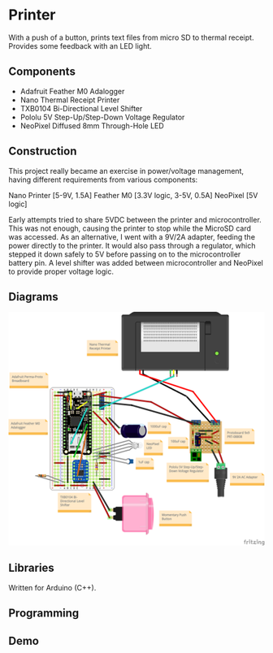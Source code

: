 # Printer
With a push of a button, prints text files from micro SD to thermal receipt.
Provides some feedback with an LED light.

## Components
- Adafruit Feather M0 Adalogger
- Nano Thermal Receipt Printer
- TXB0104 Bi-Directional Level Shifter
- Pololu 5V Step-Up/Step-Down Voltage Regulator
- NeoPixel Diffused 8mm Through-Hole LED

## Construction
This project really became an exercise in power/voltage management, having
different requirements from various components:

Nano Printer [5-9V, 1.5A]
Feather M0 [3.3V logic, 3-5V, 0.5A]
NeoPixel [5V logic]

Early attempts tried to share 5VDC between the printer and microcontroller.
This was not enough, causing the printer to stop while the MicroSD card was
accessed. As an alternative, I went with a 9V/2A adapter, feeding the power
directly to the printer. It would also pass through a regulator, which stepped
it down safely to 5V before passing on to the microcontroller battery pin. A
level shifter was added between microcontroller and NeoPixel to provide proper
voltage logic.

## Diagrams

![printer breadboard](assets/printer_bb.png)

## Libraries

Written for Arduino (C++).

## Programming

## Demo
